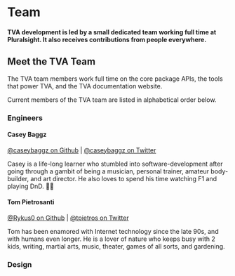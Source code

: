# Team

#### TVA development is led by a small dedicated team working full time at Pluralsight. It also receives contributions from people everywhere.

## Meet the TVA Team

The TVA team members work full time on the core package APIs, the tools that power TVA, and the TVA documentation website.

Current members of the TVA team are listed in alphabetical order below.

### Engineers

#### Casey Baggz

[@caseybaggz on Github](https://github.com/caseybaggz) | [@caseybaggz on Twitter](https://twitter.com/caseybaggz)

Casey is a life-long learner who stumbled into software-development after going through a gambit of being a musician, personal trainer, amateur body-builder, and art director. He also loves to spend his time watching F1 and playing DnD. :mermaid:

#### Tom Pietrosanti

[@Rykus0 on Github](https://github.com/Rykus0) | [@tpietros on Twitter](https://twitter.com/tpietros)

Tom has been enamored with Internet technology since the late 90s, and with humans even longer. He is a lover of nature who keeps busy with 2 kids, writing, martial arts, music, theater, games of all sorts, and gardening.

### Design
